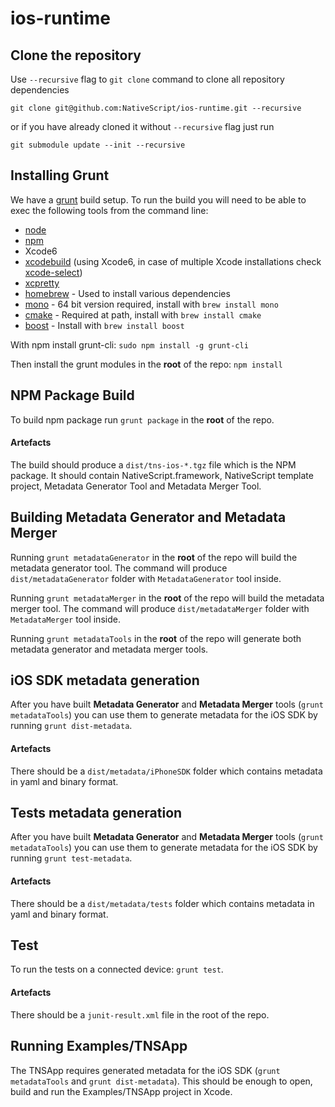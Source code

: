 # ios-runtime

## Clone the repository
Use `--recursive` flag to `git clone` command to clone all repository dependencies

```
git clone git@github.com:NativeScript/ios-runtime.git --recursive
```
or if you have already cloned it without `--recursive` flag just run

```
git submodule update --init --recursive
```

## Installing Grunt
We have a [grunt](http://gruntjs.com) build setup. To run the build you will need to be able to exec the following tools from the command line:
 - [node](http://nodejs.org)
 - [npm](http://npmjs.org)
 - Xcode6
 - [xcodebuild](https://developer.apple.com/library/mac/documentation/Darwin/Reference/ManPages/man1/xcodebuild.1.html) (using Xcode6, in case of multiple Xcode installations check [xcode-select](https://developer.apple.com/library/mac/documentation/Darwin/Reference/ManPages/man1/xcode-select.1.html))
 - [xcpretty](https://github.com/supermarin/xcpretty)
 - [homebrew](http://brew.sh/) - Used to install various dependencies
 - [mono](http://www.mono-project.com/) - 64 bit version required, install with `brew install mono`
 - [cmake](http://www.cmake.org/) - Required at path, install with `brew install cmake`
 - [boost](http://www.boost.org/) - Install with `brew install boost`

With npm install grunt-cli:
`sudo npm install -g grunt-cli`

Then install the grunt modules in the **root** of the repo:
`npm install`

## NPM Package Build
To build npm package run `grunt package` in the **root** of the repo.

#### Artefacts
The build should produce a `dist/tns-ios-*.tgz` file which is the NPM package. It should contain NativeScript.framework, NativeScript template project, Metadata Generator Tool and Metadata Merger Tool.

## Building Metadata Generator and Metadata Merger
Running `grunt metadataGenerator` in the **root** of the repo will build the metadata generator tool. The command will produce `dist/metadataGenerator` folder with `MetadataGenerator` tool inside.

Running `grunt metadataMerger` in the **root** of the repo will build the metadata merger tool. The command will produce `dist/metadataMerger` folder with `MetadataMerger` tool inside.

Running `grunt metadataTools` in the **root** of the repo will generate both metadata generator and metadata merger tools.

## iOS SDK metadata generation
After you have built **Metadata Generator** and **Metadata Merger** tools (`grunt metadataTools`) you can use them to generate metadata for the iOS SDK by running `grunt dist-metadata`.

#### Artefacts
There should be a `dist/metadata/iPhoneSDK` folder which contains metadata in yaml and binary format.

## Tests metadata generation
After you have built **Metadata Generator** and **Metadata Merger** tools (`grunt metadataTools`) you can use them to generate metadata for the iOS SDK by running `grunt test-metadata`.

#### Artefacts
There should be a `dist/metadata/tests` folder which contains metadata in yaml and binary format.

## Test
To run the tests on a connected device: `grunt test`.

#### Artefacts
There should be a `junit-result.xml` file in the root of the repo.

## Running Examples/TNSApp
The TNSApp requires generated metadata for the iOS SDK (`grunt metadataTools` and `grunt dist-metadata`).
This should be enough to open, build and run the Examples/TNSApp project in Xcode.
